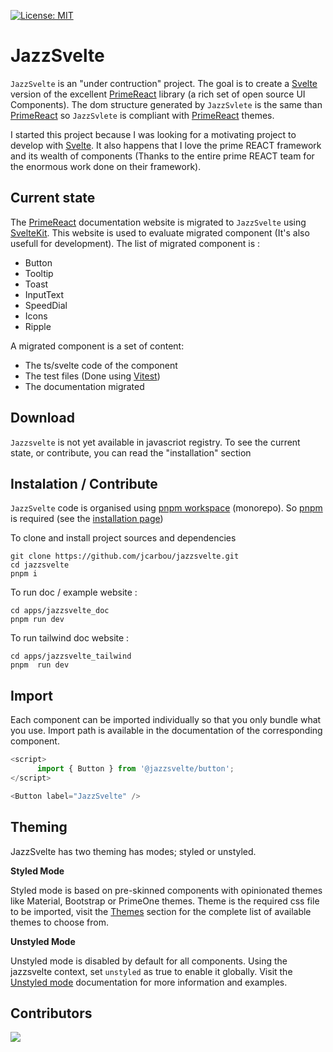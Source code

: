 [![License: MIT](https://img.shields.io/badge/License-MIT-yellow.svg)](https://opensource.org/licenses/MIT)

# JazzSvelte

`JazzSvelte` is an "under contruction" project. The goal is to create a [Svelte](https://svelte.dev/) version of the excellent [PrimeReact](https://primereact.org/) library  (a rich set of open source UI Components). The dom structure generated by `JazzSvlete` is the same than [PrimeReact](https://primereact.org/) so `JazzSvlete` is compliant with [PrimeReact](https://primereact.org/) themes.

I started this project because I was looking for a motivating project to develop with  [Svelte](https://svelte.dev/). It also happens that I love the prime REACT framework and its wealth of components (Thanks to the entire prime REACT team for the enormous work done on their framework).

## Current state

The [PrimeReact](https://primereact.org/) documentation website is migrated to `JazzSvelte` using [SvelteKit](https://kit.svelte.dev/). This website is used to evaluate migrated component (It's also usefull for development). The list of migrated component is :
- Button
- Tooltip
- Toast
- InputText
- SpeedDial
- Icons
- Ripple

A migrated component is a set of content:
- The ts/svelte code of the component
- The test files (Done using [Vitest](https://vitest.dev/))
- The documentation migrated

## Download

`Jazzsvelte` is not yet available in javascriot registry. To see the current state, or contribute, you can read the "installation" section

## Instalation / Contribute

`JazzSvelte` code is organised using [pnpm workspace](https://pnpm.io/workspaces)  (monorepo). So [pnpm](https://pnpm.io) is required (see the [installation page](https://pnpm.io/installation))

To clone and install project sources and dependencies

```
git clone https://github.com/jcarbou/jazzsvelte.git
cd jazzsvelte
pnpm i
```

To run doc / example website :

```
cd apps/jazzsvelte_doc
pnpm run dev
```` 

To run tailwind doc website :

```
cd apps/jazzsvelte_tailwind
pnpm  run dev
```

## Import

Each component can be imported individually so that you only bundle what you use. Import path is available in the documentation of the corresponding component.

```javascript
<script>      
      import { Button } from '@jazzsvelte/button';
</script>

<Button label="JazzSvelte" />
```

## Theming

JazzSvelte has two theming has modes; styled or unstyled.

**Styled Mode**

Styled mode is based on pre-skinned components with opinionated themes like Material, Bootstrap or PrimeOne themes. Theme is the required css file to be imported, visit the [Themes](https://jazzsvelte.org/theming) section for the complete list of available themes to choose from.

**Unstyled Mode**

Unstyled mode is disabled by default for all components. Using the jazzsvelte context, set `unstyled` as true to enable it globally. Visit the [Unstyled mode](https://jazzsvelte.org/unstyled) documentation for more information and examples.

## Contributors

<a href="https://github.com/jcarbou/jazzsvelte/graphs/contributors">
  <img src="https://contrib.rocks/image?repo=jcarbou/jazzsvelte" />
</a>
